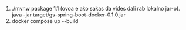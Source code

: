 1. ./mvnw package
1.1 (ovoa e ako sakas da vides dali rab lokalno jar-o). java -jar target/gs-spring-boot-docker-0.1.0.jar
3. docker compose up --build